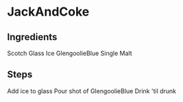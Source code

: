 # JackAndCoke

## Ingredients
Scotch Glass
Ice
GlengoolieBlue Single Malt

## Steps
Add ice to glass
Pour shot of GlengoolieBlue
Drink 'til drunk